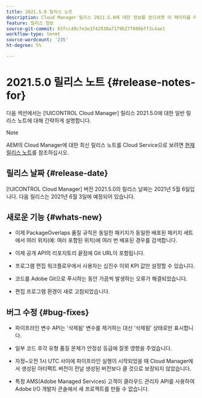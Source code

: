 ```yaml
---
title: 2021.5.0 릴리스 노트
description: Cloud Manager 릴리스 2021.5.0에 대한 정보를 얻으려면 이 페이지를 따르십시오.
feature: 릴리스 정보
source-git-commit: 83fcc49c7e3e3742930a7179b27f899bff3c4ae1
workflow-type: tm+mt
source-wordcount: '235'
ht-degree: 5%

---
```


# 2021.5.0 릴리스 노트 {#release-notes-for}

다음 섹션에서는 [!UICONTROL Cloud Manager] 릴리스 2021.5.0에 대한 일반 릴리스 노트에 대해 간략하게 설명합니다.

>[!NOTE]
>AEM의 Cloud Manager에 대한 최신 릴리스 노트를 Cloud Service으로 보려면 [현재 릴리스 노트](https://experienceleague.adobe.com/docs/experience-manager-cloud-service/onboarding/getting-access/release-notes-cloud-manager/release-notes-cm-current.html?lang=en#getting-access)를 참조하십시오.

## 릴리스 날짜 {#release-date}

[!UICONTROL Cloud Manager] 버전 2021.5.0의 릴리스 날짜는 2021년 5월 6일입니다.
다음 릴리스는 2021년 6월 3일에 예정되어 있습니다.

## 새로운 기능 {#whats-new}

* 이제 PackageOverlaps 품질 규칙은 동일한 패키지가 동일한 배포된 패키지 세트에서 여러 위치(예: 여러 포함된 위치)에 여러 번 배포된 경우를 검색합니다.

* 이제 공개 API의 리포지토리 끝점에 Git URL이 포함됩니다.

* 프로그램 편집 워크플로우에서 사용자는 십진수 이외 KPI 값만 설정할 수 있습니다.

* 코드를 Adobe Git으로 푸시하는 동안 가끔씩 발생하는 오류가 해결되었습니다.

* 편집 프로그램 환경이 새로 고침되었습니다.

## 버그 수정 {#bug-fixes}

* 파이프라인 변수 API는 &#39;삭제됨&#39; 변수를 제거하는 대신 &#39;삭제됨&#39; 상태로만 표시합니다.

* 일부 코드 후각 유형 품질 문제가 안정성 등급에 잘못 영향을 주었습니다.

* 자정~오전 1시 UTC 사이에 파이프라인 실행이 시작되었을 때 Cloud Manager에서 생성된 아티팩트 버전이 전날 생성된 버전보다 클 것으로 보장되지 않았습니다.

* 특정 AMS(Adobe Managed Services) 고객이 클라우드 관리자 API를 사용하여 Adobe I/O 개발자 콘솔에서 새 프로젝트를 만들 수 없습니다.
